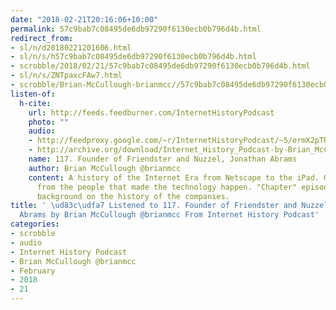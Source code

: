 ```yaml
---
date: "2018-02-21T20:16:06+10:00"
permalink: 57c9bab7c08495de6db97290f6130ecb0b796d4b.html
redirect_from:
- sl/n/d20180221201606.html
- sl/n/s/h57c9bab7c08495de6db97290f6130ecb0b796d4b.html
- scrobble/2018/02/21/57c9bab7c08495de6db97290f6130ecb0b796d4b.html
- sl/n/s/ZNTpaxcFAw7.html
- scrobble/Brian-McCullough-brianmcc//57c9bab7c08495de6db97290f6130ecb0b796d4b.html
listen-of:
  h-cite:
    url: http://feeds.feedburner.com/InternetHistoryPodcast
    photo: ""
    audio:
    - http://feedproxy.google.com/~r/InternetHistoryPodcast/~5/ermX2pTRccE/117._Founder_of_Friendster_and_Nuzzel_Jonathan_Abrams.mp3
    - http://archive.org/download/Internet_History_Podcast-by-Brian_McCullough/117_Founder_of_Friendster_and_Nuzzel_Jonathan_Abrams.mp3
    name: 117. Founder of Friendster and Nuzzel, Jonathan Abrams
    author: Brian McCullough @brianmcc
    content: A history of the Internet Era from Netscape to the iPad. Oral histories
      from the people that made the technology happen. "Chapter" episodes providing
      background on the history of the companies.
title: ' \ud83c\udfa7 Listened to 117. Founder of Friendster and Nuzzel, Jonathan
  Abrams by Brian McCullough @brianmcc From Internet History Podcast'
categories:
- scrobble
- audio
- Internet History Podcast
- Brian McCullough @brianmcc
- February
- 2018
- 21
---
```

